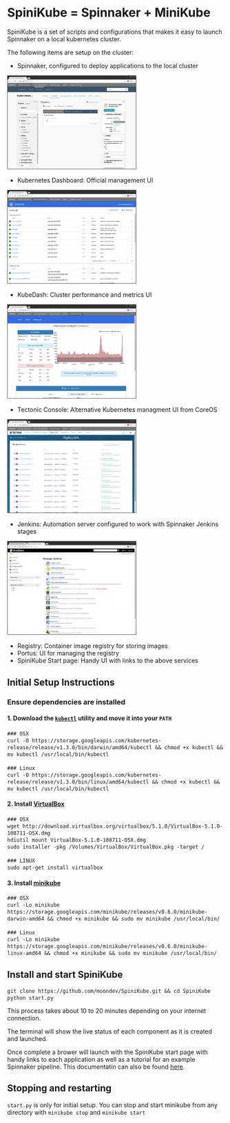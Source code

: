 # SpiniKube = Spinnaker + MiniKube
SpiniKube is a set of scripts and configurations that makes it easy to launch Spinnaker on a local kubernetes cluster.

The following items are setup on the cluster:
* Spinnaker, configured to deploy applications to the local cluster

<img src="screenshots/spinnaker.png" width="300">

* Kubernetes Dashboard: Official management UI

<img src="screenshots/dashboard.png" width="300">

* KubeDash: Cluster performance and metrics UI

<img src="screenshots/kubedash.png" width="300">

* Tectonic Console: Alternative Kubernetes managment UI from CoreOS

<img src="screenshots/tectonic.png" width="300">

* Jenkins: Automation server configured to work with Spinnaker Jenkins stages

<img src="screenshots/jenkins.png" width="300">

* Registry: Container image registry for storing images
* Portus: UI for managing the registry
* SpiniKube Start page: Handy UI with links to the above services
## Initial Setup Instructions

### Ensure dependencies are installed

#### 1. Download the [`kubectl`](http://kubernetes.io/docs/user-guide/kubectl-overview/) utility and move it into your `PATH`

```
### OSX
curl -O https://storage.googleapis.com/kubernetes-release/release/v1.3.0/bin/darwin/amd64/kubectl && chmod +x kubectl && mv kubectl /usr/local/bin/kubectl

### Linux
curl -O https://storage.googleapis.com/kubernetes-release/release/v1.3.0/bin/linux/amd64/kubectl && chmod +x kubectl && mv kubectl /usr/local/bin/kubectl

```

#### 2. Install [VirtualBox](https://www.virtualbox.org/wiki/Downloads)

```
### OSX
wget http://download.virtualbox.org/virtualbox/5.1.0/VirtualBox-5.1.0-108711-OSX.dmg
hdiutil mount VirtualBox-5.1.0-108711-OSX.dmg
sudo installer -pkg /Volumes/VirtualBox/VirtualBox.pkg -target /

### LINUX
sudo apt-get install virtualbox 
```

#### 3. Install [minikube](https://github.com/kubernetes/minikube)

```
### OSX
curl -Lo minikube https://storage.googleapis.com/minikube/releases/v0.6.0/minikube-darwin-amd64 && chmod +x minikube && sudo mv minikube /usr/local/bin/

### Linux
curl -Lo minikube https://storage.googleapis.com/minikube/releases/v0.6.0/minikube-linux-amd64 && chmod +x minikube && sudo mv minikube /usr/local/bin/
```

## Install and start SpiniKube
```
git clone https://github.com/moondev/SpiniKube.git && cd SpiniKube
python start.py
```

This process takes about 10 to 20 minutes depending on your internet connection.

The terminal will show the live status of each component as it is created and launched.

Once complete a brower will launch with the SpiniKube start page with handy links to each application as well as a tutorial for an example Spinnaker pipeline. This documentatin can also be found [here](start/).

## Stopping and restarting
`start.py` is only for initial setup. You can stop and start minikube from any directory with `minikube stop` and `minikube start`
